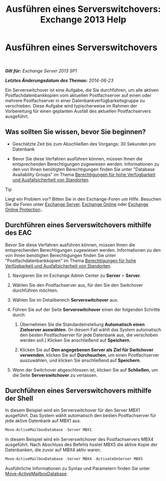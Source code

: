 ﻿---
title: 'Ausführen eines Serverswitchovers: Exchange 2013 Help'
TOCTitle: Ausführen eines Serverswitchovers
ms:assetid: ffcefd56-b0a0-4229-9011-fff4197b7c74
ms:mtpsurl: https://technet.microsoft.com/de-de/library/Dd298187(v=EXCHG.150)
ms:contentKeyID: 62523872
ms.date: 05/22/2018
mtps_version: v=EXCHG.150
ms.translationtype: MT
---

# Ausführen eines Serverswitchovers

 

_**Gilt für:** Exchange Server 2013 SP1_

_**Letztes Änderungsdatum des Themas:** 2014-06-23_

Ein Serverswitchover ist eine Aufgabe, die Sie durchführen, um alle aktiven Postfachdatenbankkopien vom aktuellen Postfachserver auf einen oder mehrere Postfachserver in einer Datenbankverfügbarkeitsgruppe zu verschieben. Diese Aufgabe wird typischerweise im Rahmen der Vorbereitung für einen geplanten Ausfall des aktuellen Postfachservers ausgeführt.

## Was sollten Sie wissen, bevor Sie beginnen?

  - Geschätzte Zeit bis zum Abschließen des Vorgangs: 30 Sekunden pro Datenbank

  - Bevor Sie diese Verfahren ausführen können, müssen Ihnen die entsprechenden Berechtigungen zugewiesen werden. Informationen zu den von Ihnen benötigten Berechtigungen finden Sie unter "Database Availability Groups" im Thema [Berechtigungen für hohe Verfügbarkeit und Ausfallsicherheit von Standorten](high-availability-and-site-resilience-permissions-exchange-2013-help.md).


> [!TIP]
> Liegt ein Problem vor? Bitten Sie in den Exchange-Foren um Hilfe. Besuchen Sie die Foren unter <A href="https://go.microsoft.com/fwlink/p/?linkid=60612">Exchange Server</A>, <A href="https://go.microsoft.com/fwlink/p/?linkid=267542">Exchange Online</A> oder <A href="https://go.microsoft.com/fwlink/p/?linkid=285351">Exchange Online Protection</A>..



## Durchführen eines Serverswitchovers mithilfe des EAC

Bevor Sie diese Verfahren ausführen können, müssen Ihnen die entsprechenden Berechtigungen zugewiesen werden. Informationen zu den von Ihnen benötigten Berechtigungen finden Sie unter "Postfachdatenbankkopien" im Thema [Berechtigungen für hohe Verfügbarkeit und Ausfallsicherheit von Standorten](high-availability-and-site-resilience-permissions-exchange-2013-help.md).

1.  Navigieren Sie im Exchange Admin Center zu **Server** \> **Server**.

2.  Wählen Sie den Postfachserver aus, für den Sie den Switchover durchführen möchten.

3.  Wählen Sie im Detailbereich **Serverswitchover** aus.

4.  Führen Sie auf der Seite **Serverswitchover** einen der folgenden Schritte durch:
    
    1.  Übernehmen Sie die Standardeinstellung **Automatisch einen Zielserver auswählen**. (In diesem Fall wählt das System automatisch den besten Postfachserver für jede Datenbank aus, die verschoben werden soll.) Klicken Sie anschließend auf **Speichern**.
    
    2.  Klicken Sie auf **Den angegebenen Server als Ziel für Switchover verwenden**, klicken Sie auf **Durchsuchen**, um einen Postfachserver auszuwählen, und klicken Sie anschließend auf **Speichern**.

5.  Wenn der Switchover abgeschlossen ist, klicken Sie auf **Schließen**, um die Seite **Serverswitchover** zu verlassen.

## Durchführen eines Serverswitchovers mithilfe der Shell

In diesem Beispiel wird ein Serverswitchover für den Server MBX1 ausgeführt. Das System wählt automatisch den besten Postfachserver für jede aktive Datenbank auf MBX1 aus.

```powershell
Move-ActiveMailboxDatabase -Server MBX1
```

In diesem Beispiel wird ein Serverswitchover des Postfachservers MBX4 ausgeführt. Nach Abschluss des Befehls hostet MBX5 die aktive Kopie der Datenbanken, die zuvor auf MBX4 aktiv waren.

```powershell
Move-ActiveMailboxDatabase -Server MBX4 -ActivateOnServer MBX5
```

Ausführliche Informationen zu Syntax und Parametern finden Sie unter [Move-ActiveMailboxDatabase](https://technet.microsoft.com/de-de/library/dd298068\(v=exchg.150\)).


